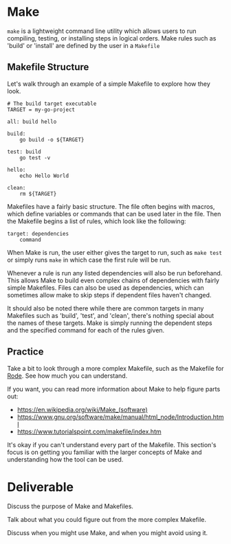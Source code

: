 # Make

`make` is a lightweight command line utility which allows users to run compiling,
testing, or installing steps in logical orders. Make  rules such as 'build'
or 'install' are defined by the user in a `Makefile`

## Makefile Structure

Let's walk through an example of a simple Makefile to explore how they look.

```
# The build target executable
TARGET = my-go-project

all: build hello

build:
	go build -o ${TARGET}

test: build
	go test -v

hello:
	echo Hello World

clean:
	rm ${TARGET}
```

Makefiles have a fairly basic structure. The file often begins with macros, which
define variables or commands that can be used later in the file. Then the Makefile
begins a list of rules, which look like the following:
```
target: dependencies
	command
```

When Make is run, the user either gives the target to run, such as `make test`
or simply runs `make` in which case the first rule will be run.

Whenever a rule is run any listed dependencies will also be run beforehand. This
allows Make to build even complex chains of dependencies with fairly simple
Makefiles. Files can also be used as dependencies, which can sometimes allow
make to skip steps if dependent files haven't changed.

It should also be noted there while there are common targets in many Makefiles
such as 'build', 'test', and 'clean', there's nothing special about the names
of these targets. Make is simply running the dependent steps and the specified
command for each of the rules given.

## Practice

Take a bit to look through a more complex Makefile, such as the Makefile for
[Rode](https://github.com/liatrio/rode/blob/master/Makefile). See how much you
can understand.

If you want, you can read more information about Make to help figure parts out:
- https://en.wikipedia.org/wiki/Make_(software)
- https://www.gnu.org/software/make/manual/html_node/Introduction.html
- https://www.tutorialspoint.com/makefile/index.htm

It's okay if you can't understand every part of the Makefile. This section's focus
is on getting you familiar with the larger concepts of Make and understanding
how the tool can be used.

# Deliverable

Discuss the purpose of Make and Makefiles.

Talk about what you could figure out from the more complex Makefile.

Discuss when you might use Make, and when you might avoid using it.
